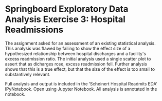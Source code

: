 # Springboard Exploratory Data Analysis Exercise 3: Hospital Readmissions

The assignment asked for an assessment of an existing statistical analysis. This analysis was flawed by failing to show the effect size
of a hypothesized relationship between hospital discharges and a facility's excess readmission ratio. The initial analysis used a single
scatter plot to assert that as dicharges rose, excess readmission fell. Further analysis shows that this is a true effect, but that the
size of the effect is too small to substantively relevant.

Full analysis and output is included in the 'Scheinert Hospital Readmits EDA' IPyNotebook. Open using Jupyter Notebook. All analysis is
annotated in the notebook.
